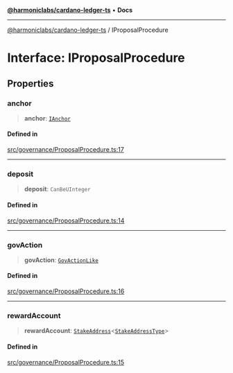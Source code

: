 [**@harmoniclabs/cardano-ledger-ts**](../README.md) • **Docs**

***

[@harmoniclabs/cardano-ledger-ts](../globals.md) / IProposalProcedure

# Interface: IProposalProcedure

## Properties

### anchor

> **anchor**: [`IAnchor`](IAnchor.md)

#### Defined in

[src/governance/ProposalProcedure.ts:17](https://github.com/HarmonicLabs/cardano-ledger-ts/blob/94dd590ffe94133126b0d8d49920fc7b002e1975/src/governance/ProposalProcedure.ts#L17)

***

### deposit

> **deposit**: `CanBeUInteger`

#### Defined in

[src/governance/ProposalProcedure.ts:14](https://github.com/HarmonicLabs/cardano-ledger-ts/blob/94dd590ffe94133126b0d8d49920fc7b002e1975/src/governance/ProposalProcedure.ts#L14)

***

### govAction

> **govAction**: [`GovActionLike`](../type-aliases/GovActionLike.md)

#### Defined in

[src/governance/ProposalProcedure.ts:16](https://github.com/HarmonicLabs/cardano-ledger-ts/blob/94dd590ffe94133126b0d8d49920fc7b002e1975/src/governance/ProposalProcedure.ts#L16)

***

### rewardAccount

> **rewardAccount**: [`StakeAddress`](../classes/StakeAddress.md)\<[`StakeAddressType`](../type-aliases/StakeAddressType.md)\>

#### Defined in

[src/governance/ProposalProcedure.ts:15](https://github.com/HarmonicLabs/cardano-ledger-ts/blob/94dd590ffe94133126b0d8d49920fc7b002e1975/src/governance/ProposalProcedure.ts#L15)
